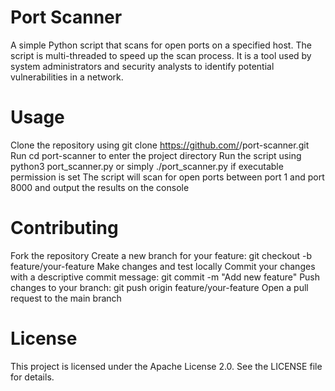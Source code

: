 # Port Scanner

A simple Python script that scans for open ports on a specified host. The script is multi-threaded to speed up the scan process. It is a tool used by system administrators and security analysts to identify potential vulnerabilities in a network.

# Usage
Clone the repository using git clone https://github.com/<username>/port-scanner.git
Run cd port-scanner to enter the project directory
Run the script using python3 port_scanner.py <hostname or IP address> or simply ./port_scanner.py <hostname or IP address> if executable permission is set
The script will scan for open ports between port 1 and port 8000 and output the results on the console

# Contributing

Fork the repository
Create a new branch for your feature: git checkout -b feature/your-feature
Make changes and test locally
Commit your changes with a descriptive commit message: git commit -m "Add new feature"
Push changes to your branch: git push origin feature/your-feature
Open a pull request to the main branch

# License

This project is licensed under the Apache License 2.0. See the LICENSE file for details.
